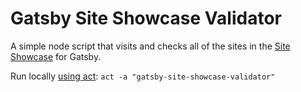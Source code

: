 # Gatsby Site Showcase Validator

A simple node script that visits and checks all of the sites in the [Site Showcase](https://www.gatsbyjs.org/showcase) for Gatsby.

Run locally [using act](https://github.com/nektos/act): `act -a "gatsby-site-showcase-validator"`
